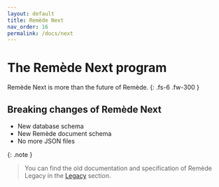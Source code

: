 ```yaml
---
layout: default
title: Remède Next
nav_order: 16
permalink: /docs/next
---
```


# The Remède Next program

Remède Next is more than the future of Remède.
{: .fs-6 .fw-300 }

## Breaking changes of Remède Next

- New database schema
- New Remède document schema
- No more JSON files

{: .note }
> You can find the old documentation and specification of Remède Legacy in the [Legacy](/docs/database/legacy) section.
